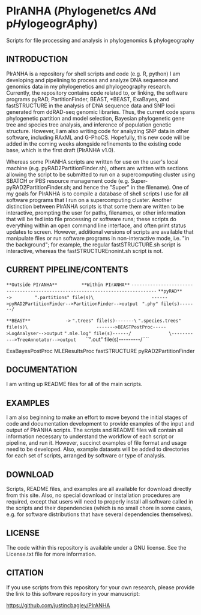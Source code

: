 #  PIrANHA (*P*hylogenet*I*cs *AN*d p*H*ylogeogr*A*phy)
Scripts for file processing and analysis in phylogenomics &amp; phylogeography

INTRODUCTION
-------

PIrANHA is a repository for shell scripts and code (e.g. R, python) I am developing and pipelining to process and analyze DNA sequence and genomics data in my phylogenetics and phylogeography research. Currently, the repository contains code related to, or linking, the software programs pyRAD, PartitionFinder, BEAST, *BEAST, ExaBayes, and fastSTRUCTURE in the analysis of DNA sequence data and SNP loci generated from ddRAD-seq genomic libraries. Thus, the current code spans phylogenetic partition and model selection, Bayesian phylogenetic gene tree and species tree analysis, and inference of population genetic structure. However, I am also writing code for analyzing SNP data in other software, including RAxML and G-PhoCS. Hopefully, this new code will be added in the coming weeks alongside refinements to the existing code base, which is the first draft (PIrANHA v1.0).

Whereas some PIrANHA scripts are written for use on the user's local machine (e.g. pyRAD2PartitionFinder.sh), others are written with sections allowing the script to be submitted to run on a supercomputing cluster using SBATCH or PBS resource management code (e.g. Super-pyRAD2PartitionFinder.sh; and hence the "Super" in the filename). One of my goals for PIrANHA is to compile a database of shell scripts I use for all software programs that I run on a supercomputing cluster. Another distinction between PIrANHA scripts is that some them are written to be interactive, prompting the user for paths, filenames, or other information that will be fed into file processing or software runs; these scripts do everything within an open command line interface, and often print status updates to screen. However, additional versions of scripts are available that manipulate files or run software programs in non-interactive mode, i.e. "in the background"; for example, the regular fastSTRUCTURE.sh script is interactive, whereas the fastSTRUCTUREnonint.sh script is not.

CURRENT PIPELINE/CONTENTS
-------

``**Outside PIrANHA**         **Within PIrANHA**``
``-------------------------------------------------------------------------------``
``**pyRAD**             ->        ``
``".partitions" file(s)\``
``                      ------>pyRAD2PartitionFinder-->PartitionFinder-->output  ``
``".phy" file(s)-------/``

``**BEAST**             ->``
``".trees" file(s)-------\``
``".species.trees" file(s)\``
``                         ------->BEASTPostProc----->LogAnalyser-->output``
``".mle.log" file(s)------/              \----------->TreeAnnotator-->output   ``
``".out" file(s)---------/````

ExaBayesPostProc
MLEResultsProc
fastSTRUCTURE
pyRAD2PartitionFinder

DOCUMENTATION
-------

I am writing up README files for all of the main scripts.

EXAMPLES
-------

I am also beginning to make an effort to move beyond the initial stages of code and documentation development to provide examples of the input and output of PIrANHA scripts. The scripts and README files will contain all information necessary to understand the workflow of each script or pipeline, and run it. However, succinct examples of file format and usage need to be developed. Also, example datasets will be added to directories for each set of scripts, arranged by software or type of analysis.

DOWNLOAD
-------

Scripts, README files, and examples are all available for download directly from this site. Also, no special download or installation procedures are required, except that users will need to properly install all software called in the scripts and their dependencies (which is no small chore in some cases, e.g. for software distributions that have several dependencies themselves). 

LICENSE
-------

The code within this repository is available under a GNU license. See the License.txt file for more information.

CITATION
-------

If you use scripts from this repository for your own research, please provide the link to this software repository in your manuscript:

  https://github.com/justincbagley/PIrANHA
